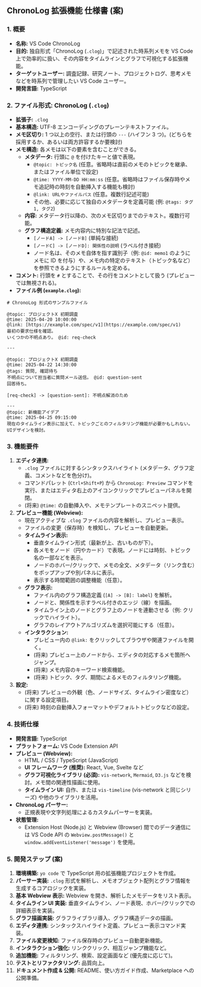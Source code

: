 ## ChronoLog 拡張機能 仕様書 (案)

### 1. 概要

- **名称:** VS Code ChronoLog
- **目的:** 独自形式「ChronoLog (`.clog`)」で記述された時系列メモを VS Code 上で効率的に扱い、その内容をタイムラインとグラフで可視化する拡張機能。
- **ターゲットユーザー:** 調査記録、研究ノート、プロジェクトログ、思考メモなどを時系列で管理したい VS Code ユーザー。
- **開発言語:** TypeScript

### 2. ファイル形式: ChronoLog (`.clog`)

- **拡張子:** `.clog`
- **基本構造:** UTF-8 エンコーディングのプレーンテキストファイル。
- **メモ区切り:** 1 つ以上の空行、または行頭の `---` (ハイフン 3 つ)。(どちらを採用するか、あるいは両方許容するか要検討)
- **メモ構造:** 各メモは以下の要素を含むことができる。
  - **メタデータ:** 行頭に `@` を付けたキーと値で表現。
    - `@topic: トピック名` (任意。省略時は直前のメモのトピックを継承、またはファイル単位で設定)
    - `@time: YYYY-MM-DD HH:mm:ss` (任意。省略時はファイル保存時やメモ追記時の時刻を自動挿入する機能も検討)
    - `@link: URLやファイルパス` (任意。複数行記述可能)
    - その他、必要に応じて独自のメタデータを定義可能 (例: `@tags: タグ1, タグ2`)
  - **内容:** メタデータ行以降の、次のメモ区切りまでのテキスト。複数行可能。
  - **グラフ構造定義:** メモ内容内に特別な記法で記述。
    - `[ノードA] -> [ノードB]` (単純な接続)
    - `[ノードC] -> [ノードD]: 関係性の説明` (ラベル付き接続)
    - ノード名は、そのメモ自体を指す識別子（例: `@id: memo1` のようにメモに ID を付与）や、メモ内の特定のテキスト（トピック名など）を参照できるようにするルールを定める。
- **コメント:** 行頭を `#` とすることで、その行をコメントとして扱う (プレビューでは無視される)。
- **ファイル例 (`example.clog`):**

```text
# ChronoLog 形式のサンプルファイル

@topic: プロジェクトX 初期調査
@time: 2025-04-20 10:00:00
@link: [https://example.com/spec/v1](https://example.com/spec/v1)
最初の要求仕様を確認。
いくつかの不明点あり。 @id: req-check

---

@topic: プロジェクトX 初期調査
@time: 2025-04-22 14:30:00
@tags: 質問, 確認待ち
不明点について担当者に質問メール送信。 @id: question-sent
回答待ち。

[req-check] -> [question-sent]: 不明点解消のため

---
@topic: 新機能アイデア
@time: 2025-04-25 09:15:00
現在のタイムライン表示に加えて、トピックごとのフィルタリング機能が必要かもしれない。
UIデザインを検討。
```

### 3. 機能要件

1.  **エディタ連携:**
    - `.clog` ファイルに対するシンタックスハイライト (メタデータ、グラフ定義、コメントなどを色分け)。
    - コマンドパレット (`Ctrl+Shift+P`) から `ChronoLog: Preview` コマンドを実行、またはエディタ右上のアイコンクリックでプレビューパネルを開閉。
    - (将来) `@time:` の自動挿入や、メモテンプレートのスニペット提供。
2.  **プレビュー機能 (Webview):**
    - 現在アクティブな `.clog` ファイルの内容を解析し、プレビュー表示。
    - ファイルの変更（保存時）を検知し、プレビューを自動更新。
    - **タイムライン表示:**
      - 垂直タイムライン形式（最新が上、古いものが下）。
      - 各メモをノード（円やカード）で表現。ノードには時刻、トピック名の一部などを表示。
      - ノードのホバー/クリックで、メモの全文、メタデータ（リンク含む）をポップアップや別パネルに表示。
      - 表示する時間範囲の調整機能（任意）。
    - **グラフ表示:**
      - ファイル内のグラフ構造定義 (`[A] -> [B]: label`) を解析。
      - ノードと、関係性を示すラベル付きのエッジ（線）を描画。
      - タイムライン上のノードとグラフ上のノードを連動させる（例: クリックでハイライト）。
      - グラフのレイアウトアルゴリズムを選択可能にする（任意）。
    - **インタラクション:**
      - プレビュー内の `@link:` をクリックしてブラウザや関連ファイルを開く。
      - (将来) プレビュー上のノードから、エディタの対応するメモ箇所へジャンプ。
      - (将来) メモ内容のキーワード検索機能。
      - (将来) トピック、タグ、期間によるメモのフィルタリング機能。
3.  **設定:**
    - (将来) プレビューの外観（色、ノードサイズ、タイムライン密度など）に関する設定項目。
    - (将来) 時刻の自動挿入フォーマットやデフォルトトピックなどの設定。

### 4. 技術仕様

- **開発言語:** TypeScript
- **プラットフォーム:** VS Code Extension API
- **プレビュー (Webview):**
  - HTML / CSS / TypeScript (JavaScript)
  - **UI フレームワーク (推奨):** React, Vue, Svelte など
  - **グラフ可視化ライブラリ (必須):** `vis-network`, `Mermaid`, `D3.js` などを検討。メモ間の関連性描画に使用。
  - **タイムライン UI:** 自作、または `vis-timeline` (vis-network と同じシリーズ) や他のライブラリを活用。
- **ChronoLog パーサー:**
  - 正規表現や文字列処理によるカスタムパーサーを実装。
- **状態管理:**
  - Extension Host (Node.js) と Webview (Browser) 間でのデータ通信には VS Code API の `Webview.postMessage()` と `window.addEventListener('message')` を使用。

### 5. 開発ステップ (案)

1.  **環境構築:** `yo code` で TypeScript 用の拡張機能プロジェクトを作成。
2.  **パーサー実装:** `.clog` 形式を解析し、メモオブジェクト配列とグラフ情報を生成するコアロジックを実装。
3.  **基本 Webview 表示:** Webview を開き、解析したメモデータをリスト表示。
4.  **タイムライン UI 実装:** 垂直タイムライン、ノード表現、ホバー/クリックでの詳細表示を実装。
5.  **グラフ描画実装:** グラフライブラリ導入、グラフ構造データの描画。
6.  **エディタ連携:** シンタックスハイライト定義、プレビュー表示コマンド実装。
7.  **ファイル変更検知:** ファイル保存時のプレビュー自動更新機能。
8.  **インタラクション強化:** リンククリック、相互ジャンプ機能など。
9.  **追加機能:** フィルタリング、検索、設定画面など (優先度に応じて)。
10. **テストとリファクタリング:** 品質向上。
11. **ドキュメント作成 &amp; 公開:** README、使い方ガイド作成、Marketplace への公開準備。
